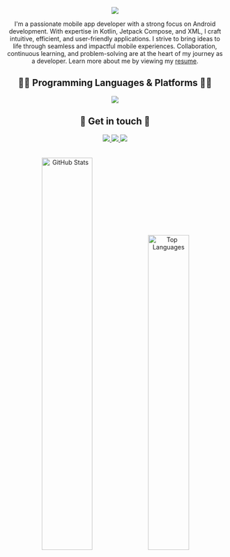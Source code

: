 <div align='center'>
  
![](https://capsule-render.vercel.app/api?type=waving&height=200&text=Hello,%20I'm%20Saleh!&fontAlign=40&fontAlignY=40&color=0:0F0FF0,100:FF0000&fontColor=ffffff)

</div>

<p align='center'>
   I'm a passionate mobile app developer with a strong focus on Android development. With expertise in Kotlin, Jetpack Compose, and XML, I craft intuitive, efficient, and user-friendly applications. I strive to bring ideas to life through seamless and impactful mobile experiences. Collaboration, continuous learning, and problem-solving are at the heart of my journey as a developer. Learn more about me by viewing my 
  <a href="https://drive.google.com/file/d/1vUkrMfaodfmAEgosYio0KM4PHKJr-wTT/view">resume</a>.
</p>

<div align='center'>
  <h2> 👨‍💻 Programming Languages & Platforms 👩‍💻 </h2>
  <a href="https://skillicons.dev/">
    <img src="https://skillicons.dev/icons?i=kotlin,java,androidstudio,gradle,c,cpp,cs,py,html,css,js,postman,postgres,figma,flutter,dart,firebase,git,linux,arduino" />
  </a>
</div>

<div align='center'>
  <h2> 💬 Get in touch 💬 </h2>
  <a href="https://x.com/__salehahmed_">
    <img src="https://skillicons.dev/icons?i=twitter" />
  </a>
  <a href="https://www.linkedin.com/in/salehahmed99/">
    <img src="https://skillicons.dev/icons?i=linkedin" />
  </a>
  <a href="https://instagram.com/__salehahmed__">
    <img src="https://skillicons.dev/icons?i=instagram" />
  </a>
</div>
<br>
<br>

<div align='center'>
  <img src="https://github-readme-stats.vercel.app/api?username=salehahmed99&show_icons=true&locale=en" alt="GitHub Stats" width="48%" />
  <img src="https://github-readme-stats.vercel.app/api/top-langs?username=salehahmed99&show_icons=true&locale=en&layout=compact" alt="Top Languages" width="43%"/>
</div>
